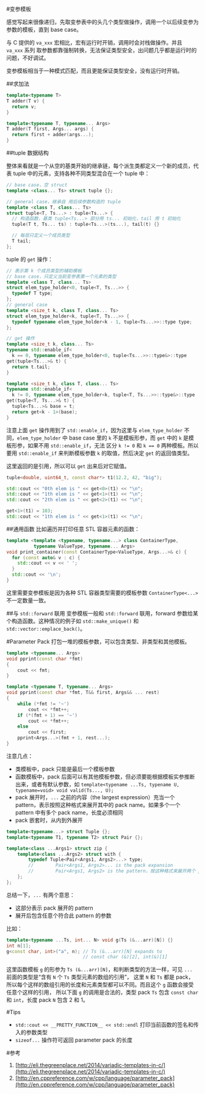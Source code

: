 #变参模板

感觉写起来很像递归，先取变参表中的头几个类型做操作，调用一个以后续变参为参数的模板，直到 base case。

与 C 提供的 `va_xxx` 宏相比，宏有运行时开销，调用时会对栈做操作。并且 `va_xxx` 系列
取参数都靠强制转换，无法保证类型安全，出问题几乎都是运行时的问题，不好调试。

变参模板相当于一种模式匹配，而且更能保证类型安全，没有运行时开销。


##求加法
```c++
template<typename T>
T adder(T v) {
  return v;
}

template<typename T, typename... Args>
T adder(T first, Args... args) {
  return first + adder(args...);
}
```


##tuple 数据结构

整体来看就是一个从空的基类开始的继承链，每个派生类都定义一个新的成员，代表 tuple 中的元素，支持各种不同类型混合在一个 tuple 中：

```c++
// base case，空 struct
template <class... Ts> struct tuple {};

// general case，继承自 用后续参数构造的 tuple
template <class T, class... Ts>
struct tuple<T, Ts...> : tuple<Ts...> {
  // 构造函数，基类 tuple<Ts...> 部分用 ts... 初始化，tail 用 t 初始化
  tuple(T t, Ts... ts) : tuple<Ts...>(ts...), tail(t) {}

  // 每层只定义一个成员类型
  T tail;
};
```

tuple 的 `get` 操作：

```c++
// 表示第 k 个成员类型的辅助模板
// base case，只定义当前变参表第一个元素的类型
template <class T, class... Ts>
struct elem_type_holder<0, tuple<T, Ts...>> {
  typedef T type;
};
// general case
template <size_t k, class T, class... Ts>
struct elem_type_holder<k, tuple<T, Ts...>> {
  typedef typename elem_type_holder<k - 1, tuple<Ts...>>::type type;
};

// get 操作
template <size_t k, class... Ts>
typename std::enable_if<
  k == 0, typename elem_type_holder<0, tuple<Ts...>>::type&>::type
get(tuple<Ts...>& t) {
  return t.tail;
}

template <size_t k, class T, class... Ts>
typename std::enable_if<
  k != 0, typename elem_type_holder<k, tuple<T, Ts...>>::type&>::type
get(tuple<T, Ts...>& t) {
  tuple<Ts...>& base = t;
  return get<k - 1>(base);
}
```

注意上面 `get` 操作用到了 `std::enable_if`，因为这里与 `elem_type_holder` 不同，`elem_type_holder`
中 base case 里的 `k` 不是模板形参，而 `get` 中的 `k` 是模板形参，如果不用 `std::enable_if`，无法
区分 `k != 0` 和 `k == 0` 两种模板。所以要用 `std::enable_if` 来判断模板参数 `k` 的取值，然后决定
`get` 的返回值类型。

这里返回的是引用，所以可以 `get` 出来后对它赋值。

```c++
tuple<double, uint64_t, const char*> t1(12.2, 42, "big");

std::cout << "0th elem is " << get<0>(t1) << "\n";
std::cout << "1th elem is " << get<1>(t1) << "\n";
std::cout << "2th elem is " << get<2>(t1) << "\n";

get<1>(t1) = 103;
std::cout << "1th elem is " << get<1>(t1) << "\n";
```

##通用函数
比如遍历并打印任意 STL 容器元素的函数：

```c++
template <template <typename, typename...> class ContainerType,
          typename ValueType, typename... Args>
void print_container(const ContainerType<ValueType, Args...>& c) {
  for (const auto& v : c) {
    std::cout << v << ' ';
  }
  std::cout << '\n';
}
```

这里需要变参模板是因为各种 STL 容器类型需要的模板参数 `ContainerType<...>` 不一定数量一致。


##与 `std::forward` 联用
变参模板一般和 `std::forward` 联用，forward 参数给某个构造函数。这种情况的例子如 `std::make_unique()` 和 `std::vector::emplace_back()`。


#Parameter Pack
打包一堆的模板参数，可以包含类型、非类型和其他模板。

```c++
template <typename... Args>
void pprint(const char *fmt)
{
    cout << fmt;
}

template <typename T, typename... Args>
void pprint(const char *fmt, T&& first, Args&& ... rest)
{
    while (*fmt != '~')
        cout << *fmt++;
    if (*(fmt + 1) == '~')
        cout << *fmt++;
    else
        cout << first;
    pprint<Args...>(fmt + 1, rest...);
}
```

注意几点：

* 类模板中，pack 只能是最后一个模板参数
* 函数模板中，pack 后面可以有其他模板参数，但必须要能根据模板实参推断出来，或者有默认参数，如 `template<typename ...Ts, typename U, typename=void> void valid(Ts..., U);`
* pack 展开时，`...` 之前的内容（the largest expression）充当一个 pattern，表示按照这种格式来展开其中的 pack name。如果多个一个 pattern 中有多个 pack name，长度必须相同
* pack 嵌套时，从内到外展开

```c++
template<typename...> struct Tuple {};
template<typename T1, typename T2> struct Pair {};

template<class ...Args1> struct zip {
    template<class ...Args2> struct with {
        typedef Tuple<Pair<Args1, Args2>...> type;
        //        Pair<Args1, Args2>... is the pack expansion
        //        Pair<Args1, Args2> is the pattern，按这种格式来展开两个 pack，即将里面的依次组合起来
    };
};
```

总结一下，`...` 有两个意思：
* 这部分表示 pack 展开的 pattern
* 展开后包含任意个符合此 pattern 的参数

比如：

```c++
template<typename ...Ts, int... N> void g(Ts (&...arr)[N]) {}
int n[1];
g<const char, int>("a", n); // Ts (&...arr)[N] expands to 
                            // const char (&)[2], int(&)[1]
```

这里函数模板 `g` 的形参为 `Ts (&...arr)[N]`，和判断类型的方法一样，可见 `...` 前面的类型是“含有 `N` 个 `Ts` 类型元素的数组的引用”，
这里 `N` 和 `Ts` 都是 pack，所以每个这样的数组引用的长度和元素类型都可以不同。而且这个 `g` 函数会接受任意个这样的引用，
所以下面 `g` 的调用是合法的，类型 pack `Ts` 包含 `const char` 和 `int`，长度 pack `N` 包含 2 和 1。


#Tips
* `std::cout << __PRETTY_FUNCTION__ << std::endl` 打印当前函数的签名和传入的参数类型
* `sizeof...` 操作符可返回 parameter pack 的长度

#参考
1. [http://eli.thegreenplace.net/2014/variadic-templates-in-c/](http://eli.thegreenplace.net/2014/variadic-templates-in-c/)
2. [http://en.cppreference.com/w/cpp/language/parameter_pack](http://en.cppreference.com/w/cpp/language/parameter_pack)
